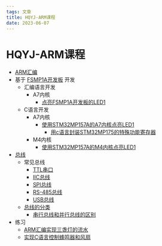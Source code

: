 ```yaml
---
tags: 文章
title: HQYJ-ARM课程
date: 2023-06-07
---
```

# HQYJ-ARM课程

- [ARM汇编](ARM汇编.md)
- 基于 [FSMP1A开发板](FSMP1A开发板.md) 开发
	- 汇编语言开发
		- A7内核
			- [点亮FSMP1A开发板的LED1](../pages/点亮FSMP1A开发板的LED1.md)
	- C语言开发
		- A7内核
			- [使用STM32MP157A的A7内核点亮LED1](../pages/使用STM32MP157A的A7内核点亮LED1.md)
				- [用c语言封装STM32MP175的特殊功能寄存器](用c语言封装STM32MP175的特殊功能寄存器.md)
		- M4内核
			- [使用STM32MP157A的M4内核点亮LED1](../pages/使用STM32MP157A的M4内核点亮LED1.md)
- [总线](总线.md)
	- 常见总线
		- [TTL串口](../pages/TTL串口.md) 
		- [IIC总线](IIC总线.md)
		- [SPI总线](../pages/SPI总线.md)
		- [RS-485总线](../pages/RS-485总线.md)
		- [USB总线](USB总线.md)
	- [总线的分类](../pages/总线的分类.md)
		- [串行总线和并行总线的区别](../pages/串行总线和并行总线的区别.md)
- 练习
	- [ARM汇编实现三盏灯的流水](ARM汇编实现三盏灯的流水.md)
	- [实现C语言控制蜂鸣器和风扇](实现C语言控制蜂鸣器和风扇.md)